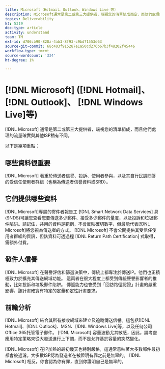 ```yaml
---
title: Microsoft（Hotmail、Outlook、Windows Live 等）
description: Microsoft通常是第二或第三大提供者，端視您的清單組成而定，而他們處理的流量確實與其他ISP稍有不同。
topics: Deliverability
kt: 5319
doc-type: article
activity: understand
team: TM
exl-id: d706cb90-828a-4ab3-8f93-c9bd71553d63
source-git-commit: 68c403f915287e1a50cd276b67b3f48202f45446
workflow-type: tm+mt
source-wordcount: '334'
ht-degree: 1%

---
```


# [!DNL Microsoft] ([!DNL Hotmail]、  [!DNL Outlook]、  [!DNL Windows Live]等)

[!DNL Microsoft] 通常是第二或第三大提供者，端視您的清單組成，而且他們處理的流量確實與其他ISP稍有不同。

以下是幾項重點：

## 哪些資料很重要

[!DNL Microsoft] 著重於傳送者信譽、投訴、使用者參與，以及其自行民調問答的受信任使用者群組（也稱為傳送者信譽資料或SRD）。

## 它們提供哪些資料

[!DNL Microsoft]專屬的寄件者報告工 [!DNL Smart Network Data Services] 具(SNDS)可讓您查看您要傳送多少郵件、接受多少郵件的量度，以及投訴和垃圾郵件陷阱。請記住，共用的資料是範例，不會反映確切數字，但最能代表[!DNL Microsoft]將您視為傳送者的方式。 [!DNL Microsoft] 不會公開提供其受信任使用者群組的資訊，但該資料可透過程 [!DNL Return Path Certification] 式取得，需額外付費。

## 發件人信譽

[!DNL Microsoft] 在聲譽評估和篩選決策中，傳統上都專注於傳送IP。他們也正積極致力於擴充其傳送網域功能。 這兩者在很大程度上都受到傳統聲譽影響者的推動，比如投訴和垃圾郵件陷阱。 傳遞能力也會受到「回訪路徑認證」計畫的嚴重影響，該計畫確實有特定的定量和定性計畫要求。

## 前瞻分析

[!DNL Microsoft] 結合其所有接收網域來建立及追蹤傳送信譽。這包括[!DNL Hotmail]、[!DNL Outlook]、MSN、[!DNL Windows Live]等，以及任何公司Office 365托管電子郵件。 [!DNL Microsoft] 容量波動尤其敏感，因此，請考慮應用特定策略來從大發送進行上下調，而不是允許基於容量的突然變化。

[!DNL Microsoft] 在IP加熱的最初幾天也特別嚴格，這通常意味著大多數郵件最初都會被過濾。大多數ISP認為發送者在被證明有罪之前是無辜的。 [!DNL Microsoft] 相反，你會認為你有罪，直到你證明自己是無辜的。
